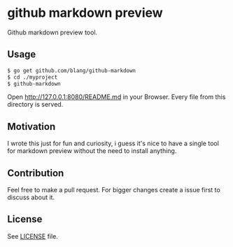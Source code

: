 github markdown preview
======

Github markdown preview tool. 

Usage
-----
```bash
$ go get github.com/blang/github-markdown
$ cd ./myproject
$ github-markdown
```
Open http://127.0.0.1:8080/README.md in your Browser. Every file from this directory is served.


Motivation
-----

I wrote this just for fun and curiosity, i guess it's nice to have a single tool for markdown preview without the need to install anything.

Contribution
-----

Feel free to make a pull request. For bigger changes create a issue first to discuss about it.


License
-----

See [LICENSE](LICENSE) file.
